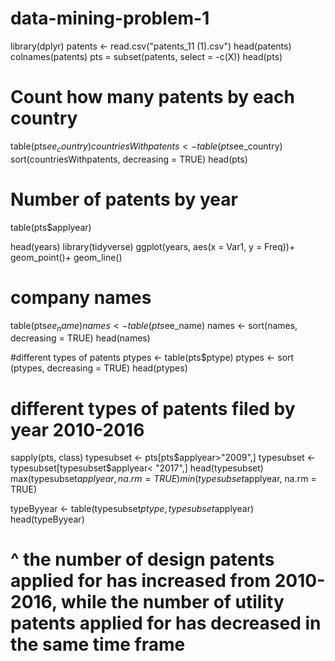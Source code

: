 # data-mining-problem-1
library(dplyr)
patents <- read.csv("patents_11 (1).csv")
head(patents)
colnames(patents)
pts = subset(patents, select = -c(X))
head(pts)
# Count how many patents by each country
table(pts$ee_country)
countriesWithpatents <- table(pts$ee_country)
sort(countriesWithpatents, decreasing = TRUE)
head(pts)

# Number of patents by year 
table(pts$applyear)

head(years)
library(tidyverse)
ggplot(years, aes(x = Var1, y = Freq))+
  geom_point()+
  geom_line()


# company names
table(pts$ee_name)
names <- table(pts$ee_name)
names <- sort(names, decreasing = TRUE)
head(names)


#different types of patents
ptypes <- table(pts$ptype)
ptypes <- sort (ptypes, decreasing = TRUE)
head(ptypes)

# different types of patents filed by year 2010-2016
sapply(pts, class)
typesubset <- pts[pts$applyear>"2009",]
typesubset <- typesubset[typesubset$applyear< "2017",]
head(typesubset)
max(typesubset$applyear, na.rm = TRUE)
min(typesubset$applyear, na.rm = TRUE)

typeByyear <- table(typesubset$ptype, typesubset$applyear)
head(typeByyear)
# ^ the number of design patents applied for has increased from 2010-2016, while the number of utility patents applied for has decreased in the same time frame
